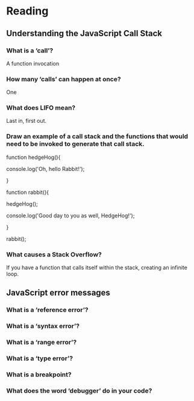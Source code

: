 # Reading

## Understanding the JavaScript Call Stack

### What is a ‘call’?

A function invocation

### How many ‘calls’ can happen at once?

One

### What does LIFO mean?

Last in, first out.

### Draw an example of a call stack and the functions that would need to be invoked to generate that call stack.

function hedgeHog(){
    
console.log('Oh, hello Rabbit!');

}

function rabbit(){
    
hedgeHog();
    
console.log('Good day to you as 
    well, HedgeHog!');

}

rabbit();

### What causes a Stack Overflow?

If you have a function that calls itself within the stack, creating an infinite loop.

## JavaScript error messages

### What is a ‘reference error’?



### What is a ‘syntax error’?



### What is a ‘range error’?



### What is a ‘type error’?



### What is a breakpoint?



### What does the word ‘debugger’ do in your code?